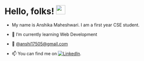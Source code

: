 # Hello, folks! <img src="https://raw.githubusercontent.com/MartinHeinz/MartinHeinz/master/wave.gif" width="30px">
-  My name is Anshika Maheshwari.
   I am a first year CSE student.
- 🌱 I’m currently learning Web Development

 - 💌 [@anshi17505@gmail.com](mailto:anshi17505@gmail.com)
- 📫 You can find me on [![LinkedIn][2.2]][2].
    
    [ 2.2]: https://raw.githubusercontent.com/MartinHeinz/MartinHeinz/master/linkedin-3-16.png (LinkedIn icon without padding)
    [2]: https://www.linkedin.com/in/maheshwarianshika/
<!---
anshi20/anshi20 is a ✨ special ✨ repository because its `README.md` (this file) appears on your GitHub profile.
You can click the Preview link to take a look at your changes.
--->





